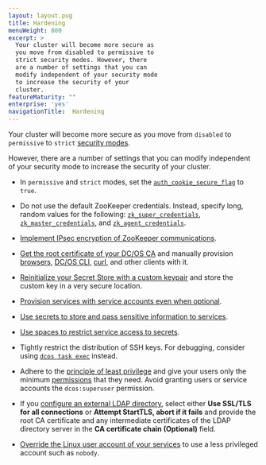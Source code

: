 ```yaml
---
layout: layout.pug
title: Hardening
menuWeight: 800
excerpt: >
  Your cluster will become more secure as
  you move from disabled to permissive to
  strict security modes. However, there
  are a number of settings that you can
  modify independent of your security mode
  to increase the security of your
  cluster.
featureMaturity: ""
enterprise: 'yes'
navigationTitle:  Hardening
---
```



Your cluster will become more secure as you move from `disabled` to `permissive` to `strict` [security modes](/1.10/security/#security-modes).

However, there are a number of settings that you can modify independent of your security mode to increase the security of your cluster.

- <a name="secure-flag"></a>In `permissive` and `strict` modes, set the [`auth_cookie_secure_flag`](/1.10/installing/custom/configuration/configuration-parameters/#auth-cookie) to `true`.

- <a name="zk"></a>Do not use the default ZooKeeper credentials. Instead, specify long, random values for the following: [`zk_super_credentials`](/1.10/installing/custom/configuration/configuration-parameters/#zk-superuser), [`zk_master_credentials`](/1.10/installing/custom/configuration/configuration-parameters/#zk-master), and [`zk_agent_credentials`](/1.10/installing/custom/configuration/configuration-parameters/#zk-agent).

- [Implement IPsec encryption of ZooKeeper communications](https://datatracker.ietf.org/wg/ipsec/documents/).

- [Get the root certificate of your DC/OS CA](/1.10/networking/tls-ssl/get-cert/#oob) and manually provision [browsers](/1.10/networking/tls-ssl/ca-trust-browser/), [DC/OS CLI](/1.10/networking/tls-ssl/ca-trust-cli/), [curl](/1.10/networking/tls-ssl/ca-trust-curl/), and other clients with it.

- [Reinitialize your Secret Store with a custom keypair](/1.10/security/secrets/custom-key/) and store the custom key in a very secure location.

- [Provision services with service accounts even when optional](/1.10/security/service-auth/).

- [Use secrets to store and pass sensitive information to services](/1.10/security/secrets/).

- [Use spaces to restrict service access to secrets](/1.10/overview/security/spaces/).

- Tightly restrict the distribution of SSH keys. For debugging, consider using [`dcos task exec`](/1.10/monitoring/debugging/) instead. 

- Adhere to the [principle of least privilege](http://searchsecurity.techtarget.com/definition/principle-of-least-privilege-POLP) and give your users only the minimum [permissions](/1.10/security/perms-reference/) that they need. Avoid granting users or service accounts the `dcos:superuser` permission.

- If you [configure an external LDAP directory](/1.10/security/ldap/ldap-conn/), select either **Use SSL/TLS for all connections** or **Attempt StartTLS, abort if it fails** and provide the root CA certificate and any intermediate certificates of the LDAP directory server in the **CA certificate chain (Optional)** field.

- [Override the Linux user account of your services](/1.10/security/users-groups/config-linux-user/) to use a less privileged account such as `nobody`.